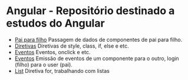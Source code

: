 # Angular - Repositório destinado a estudos do Angular

-   [Pai para filho](./pai-para-filho/) Passagem de dados de componentes de pai para filho.
-   [Diretivas](./directives/) Diretivas de style, class, if, else e etc.
-   [Eventos](./events/) Eventos, onclick e etc.
-   [Eventos](./emitter/) Emissão de eventos de um componente para o outro, login (filho) para o user (pai).
-   [List](./lists/) Diretiva for, trabalhando com listas

